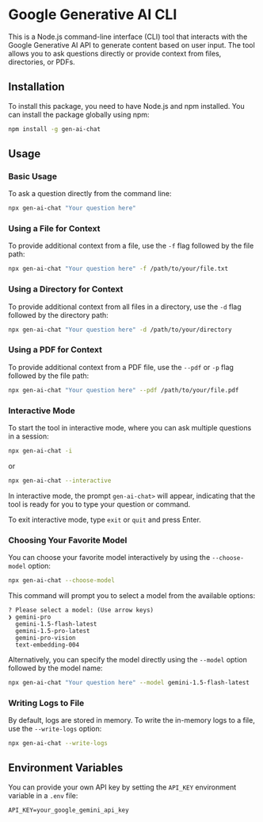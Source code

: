 # Google Generative AI CLI

This is a Node.js command-line interface (CLI) tool that interacts with the Google Generative AI API to generate content based on user input. The tool allows you to ask questions directly or provide context from files, directories, or PDFs.

## Installation

To install this package, you need to have Node.js and npm installed. You can install the package globally using npm:

```sh
npm install -g gen-ai-chat
```

## Usage

### Basic Usage

To ask a question directly from the command line:

```sh
npx gen-ai-chat "Your question here"
```

### Using a File for Context

To provide additional context from a file, use the `-f` flag followed by the file path:

```sh
npx gen-ai-chat "Your question here" -f /path/to/your/file.txt
```

### Using a Directory for Context

To provide additional context from all files in a directory, use the `-d` flag followed by the directory path:

```sh
npx gen-ai-chat "Your question here" -d /path/to/your/directory
```

### Using a PDF for Context

To provide additional context from a PDF file, use the `--pdf` or `-p` flag followed by the file path:

```sh
npx gen-ai-chat "Your question here" --pdf /path/to/your/file.pdf
```

### Interactive Mode

To start the tool in interactive mode, where you can ask multiple questions in a session:

```sh
npx gen-ai-chat -i
```

or

```sh
npx gen-ai-chat --interactive
```

In interactive mode, the prompt `gen-ai-chat>` will appear, indicating that the tool is ready for you to type your question or command.

To exit interactive mode, type `exit` or `quit` and press Enter.

### Choosing Your Favorite Model

You can choose your favorite model interactively by using the `--choose-model` option:

```sh
npx gen-ai-chat --choose-model
```

This command will prompt you to select a model from the available options:

```
? Please select a model: (Use arrow keys)
❯ gemini-pro
  gemini-1.5-flash-latest
  gemini-1.5-pro-latest
  gemini-pro-vision
  text-embedding-004
```

Alternatively, you can specify the model directly using the `--model` option followed by the model name:

```sh
npx gen-ai-chat "Your question here" --model gemini-1.5-flash-latest
```

### Writing Logs to File

By default, logs are stored in memory. To write the in-memory logs to a file, use the `--write-logs` option:

```sh
npx gen-ai-chat --write-logs
```

## Environment Variables

You can provide your own API key by setting the `API_KEY` environment variable in a `.env` file:

```env
API_KEY=your_google_gemini_api_key
```
